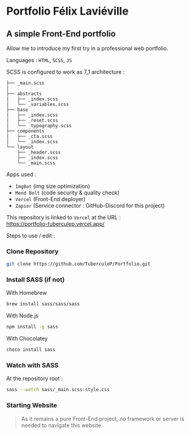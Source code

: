 # Portfolio Félix Laviéville 
## A simple Front-End portfolio

Allow me to introduce my first try in a professional web portfolio.

Languages : `HTML`, `SCSS`, `JS`

SCSS is configured to work as 7_1 architecture :
```
├── _main.scss
|
├── abstracts
|   ├── _index.scss
|   └── _variables.scss
├── base
|   ├── _index.scss
|   ├── _reset.scss
|   └── _typography.scss
├── components
|   ├── _cta.scss
|   └── _index.scss
└── layout
    ├── _header.scss
    ├── _index.scss
    └── _main.scss
```

Apps used :
- `ImgBot` (img size optimization)
- `Mend Bolt` (code security & quality check)
- `Vercel` (Front-End deployer)
- `Zapier` (Service connector : GitHub-Discord for this project)

This repository is linked to `Vercel` at the URL :<br> https://portfolio-tuberculep.vercel.app/


Steps to use / edit :

### Clone Repository
```sh
git clone https://github.com/TuberculeP/Portfolio.git
```
### Install SASS (if not)

With Homebrew
```sh
brew install sass/sass/sass
```
With Node.js
```sh
npm install -g sass
```
With Chocolatey
```sh
choco install sass
```

### Watch with SASS

At the repository root :
```sh
sass --watch sass/_main.scss:style.css
```
### Starting Website

> As it remains a pure Front-End project, no framework or server is needed to navigate this website.